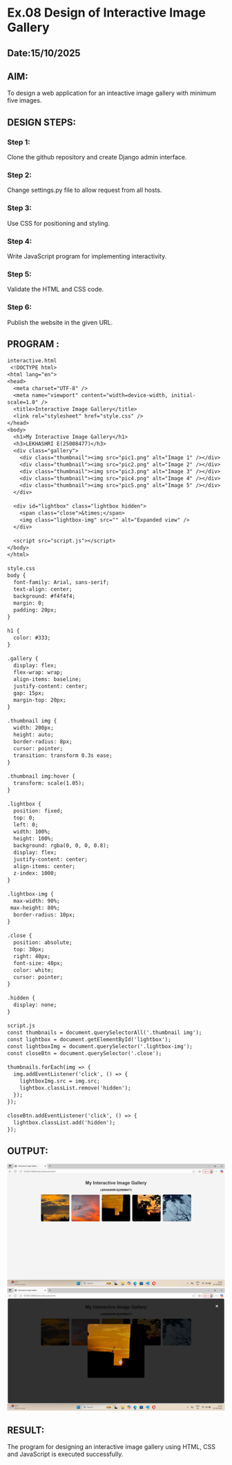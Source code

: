 # Ex.08 Design of Interactive Image Gallery
## Date:15/10/2025

## AIM:
To design a web application for an inteactive image gallery with minimum five images.

## DESIGN STEPS:

### Step 1:
Clone the github repository and create Django admin interface.

### Step 2:
Change settings.py file to allow request from all hosts.

### Step 3:
Use CSS for positioning and styling.

### Step 4:
Write JavaScript program for implementing interactivity.

### Step 5:
Validate the HTML and CSS code.

### Step 6:
Publish the website in the given URL.

## PROGRAM :
```
interactive.html
 <!DOCTYPE html>
<html lang="en">
<head>
  <meta charset="UTF-8" />
  <meta name="viewport" content="width=device-width, initial-scale=1.0" />
  <title>Interactive Image Gallery</title>
  <link rel="stylesheet" href="style.css" />
</head>
<body>
  <h1>My Interactive Image Gallery</h1>
  <h3>LEKHASHRI E(25008477)</h3>
  <div class="gallery">
    <div class="thumbnail"><img src="pic1.png" alt="Image 1" /></div>
    <div class="thumbnail"><img src="pic2.png" alt="Image 2" /></div>
    <div class="thumbnail"><img src="pic3.png" alt="Image 3" /></div>
    <div class="thumbnail"><img src="pic4.png" alt="Image 4" /></div>
    <div class="thumbnail"><img src="pic5.png" alt="Image 5" /></div>
  </div>

  <div id="lightbox" class="lightbox hidden">
    <span class="close">&times;</span>
    <img class="lightbox-img" src="" alt="Expanded view" />
  </div>

  <script src="script.js"></script>
</body>
</html>

style.css
body {
  font-family: Arial, sans-serif;
  text-align: center;
  background: #f4f4f4;
  margin: 0;
  padding: 20px;
}

h1 {
  color: #333;
}

.gallery {
  display: flex;
  flex-wrap: wrap;
  align-items: baseline;
  justify-content: center;
  gap: 15px;
  margin-top: 20px;
}

.thumbnail img {
  width: 200px;
  height: auto;
  border-radius: 8px;
  cursor: pointer;
  transition: transform 0.3s ease;
}

.thumbnail img:hover {
  transform: scale(1.05);
}

.lightbox {
  position: fixed;
  top: 0;
  left: 0;
  width: 100%;
  height: 100%;
  background: rgba(0, 0, 0, 0.8);
  display: flex;
  justify-content: center;
  align-items: center;
  z-index: 1000;
}

.lightbox-img {
  max-width: 90%;
 max-height: 80%;
  border-radius: 10px;
}

.close {
  position: absolute;
  top: 30px;
  right: 40px;
  font-size: 40px;
  color: white;
  cursor: pointer;
}

.hidden {
  display: none;
}

script.js
const thumbnails = document.querySelectorAll('.thumbnail img');
const lightbox = document.getElementById('lightbox');
const lightboxImg = document.querySelector('.lightbox-img');
const closeBtn = document.querySelector('.close');

thumbnails.forEach(img => {
  img.addEventListener('click', () => {
    lightboxImg.src = img.src;
    lightbox.classList.remove('hidden');
  });
});

closeBtn.addEventListener('click', () => {
  lightbox.classList.add('hidden');
});
```
## OUTPUT:
![alt text](<Screenshot (36).png>)
![alt text](<Screenshot (37).png>)
## RESULT:
The program for designing an interactive image gallery using HTML, CSS and JavaScript is executed successfully.
